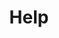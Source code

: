 ---
layout: help
permalink: help
folderName: help
lang: en
fileName: help
companyName: safevideokit
domain : com
title: Help
---